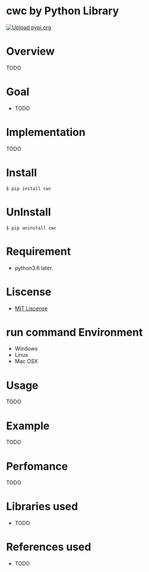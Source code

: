 # cwc  by Python Library
[![Upload pypi.org](https://github.com/kirin123kirin/cwc/actions/workflows/pypi.yml/badge.svg?branch=v0.1.1)](https://github.com/kirin123kirin/cwc/actions/workflows/pypi.yml)

# Overview
TODO

# Goal
* TODO

# Implementation
TODO

# Install
```
$ pip install cwc
```

# UnInstall
```
$ pip uninstall cwc
```

# Requirement
* python3.6 later.

# Liscense
* [MIT Liscense](https://github.com/kirin123kirin/cwc/blob/master/LICENSE)

# run command Environment
* Windows
* Linux
* Mac OSX

# Usage
TODO

# Example
TODO

# Perfomance
TODO

# Libraries used
* TODO

# References used
* TODO

